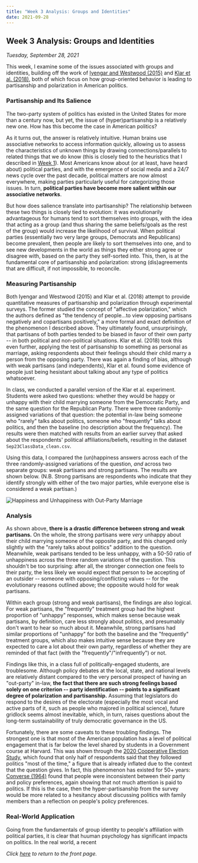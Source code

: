 ```yaml
---
title: "Week 3 Analysis: Groups and Identities"
date: 2021-09-28
---
```

## Week 3 Analysis: Groups and Identities
*Tuesday, September 28, 2021*

This week, I examine some of the issues associated with groups and identities, building off the work of [Iyengar and Westwood (2015)](https://pcl.stanford.edu/research/2015/iyengar-ajps-group-polarization.pdf) and [Klar et al. (2018)](https://academic.oup.com/poq/article-abstract/82/2/379/4996003), both of which focus on how group-oriented behavior is leading to partisanship and polarization in American politics.

### Partisanship and Its Salience
The two-party system of politics has existed in the United States for more than a century now, but yet, the issue of (hyper)partisanship is a relatively new one. How has this become the case in American politics?

As it turns out, the answer is relatively intuitive. Human brains use associative networks to access information quickly, allowing us to assess the characteristics of unknown things by drawing connections/parallels to related things that we do know (this is closely tied to the heuristics that I described in [Week 1](https://yanxifang.github.io/Gov-1372/2021/09/14/Week-One-Blog-Post.html)). Most Americans know about (or at least, have heard about) political parties, and with the emergence of social media and a 24/7 news cycle over the past decade, political matters are now almost everywhere, making parties particularly useful for categorizing those issues. In turn, **political parties have become more salient within our associative networks**.

But how does salience translate into partisanship? The relationship between these two things is closely tied to evolution: it was evolutionarily advantageous for humans tend to sort themselves into groups, with the idea that acting as a group (and thus sharing the same beliefs/goals as the rest of the group) would increase the likelihood of survival. When political parties (essentially two very large groups, Democrats and Republicans) become prevalent, then people are likely to sort themselves into one, and to see new developments in the world as things they either strong agree or disagree with, based on the party they self-sorted into. This, then, is at the fundamental core of partisanship and polarization: strong (dis)agreements that are difficult, if not impossible, to reconcile.

### Measuring Partisanship
Both Iyengar and Westwood (2015) and Klar et al. (2018) attempt to provide quantitative measures of partisanship and polarization through experimental surveys. The former studied the concept of "affective polarization," which the authors defined as "the tendency of people...to view opposing partisans negatively and copartisans positively," a more formal and exact definition of the phenomenon I described above. They ultimately found, unsurprisingly, that partisans of both parties tended to be biased in favor of their own party -- in both political and non-political situations. Klar et al. (2018) took this even further, applying the test of partisanship to something as personal as marriage, asking respondents about their feelings should their child marry a person from the opposing party. There was again a finding of bias, although with weak partisans (and independents), Klar et al. found some evidence of people just being hesistant about talking about any type of politics whatsoever.

In class, we conducted a parallel version of the Klar et al. experiment. Students were asked two questions: whether they would be happy or unhappy with their child marrying someone from the Democratic Party, and the same question for the Republican Party. There were three randomly-assigned variations of that question: the potential in-law being someone who "rarely" talks about politics, someone who "frequently" talks about politics, and then the baseline (no description about the frequency). The results were then matched with results from an earlier survey that asked about the respondents' political affiliations/beliefs, resulting in the dataset `Sep23ClassData_clean.csv`. 

Using this data, I compared the (un)happiness answers across each of the three randomly-assigned variations of the question, *and* across two separate groups: weak partisans and strong partisans. The results are shown below. (N.B. Strong partisans are respondents who indicate that they identify strongly with either of the two major parties, while everyone else is considered a weak partisan.)

![Happiness and Unhappiness with Out-Party Marriage](https://yanxifang.github.io/Gov-1372/images/proportions_unhappiness_outpartymarriage.png)

### Analysis
As shown above, **there is a drastic difference between strong and weak partisans.** On the whole, the strong partisans were *very* unhappy about their child marrying someone of the opposite party, and this changed only slightly with the "rarely talks about politics" addition to the question. Meanwhile, weak partisans tended to be less unhappy, with a 50-50 ratio of unhappiness across the three random variations of the question. This shouldn't be too surprising: after all, the stronger connection one feels to their party, the less likely we would expect that person to be accepting of an outsider -- someone with opposing/conflicting values -- for the evolutionary reasons outlined above; the opposite would hold for weak partisans.

Within each group (strong and weak partisans), the findings are also logical. For weak partisans, the "frequently" treatment group had the highest proportion of "unhappy" responses, which makes sense because weak partisans, by definition, care less strongly about politics, and presumably don't want to hear so much about it. Meanwhile, strong partisans had similar proportions of "unhappy" for both the baseline and the "frequently" treatment groups, which also makes intuitive sense because they are expected to care a lot about their own party, regardless of whether they are reminded of that fact (with the "frequently"/"infrequently") or not.

Findings like this, in a class full of politically-engaged students, are troublesome. Although policy debates at the local, state, and national levels are relatively distant compared to the very personal prospect of having an "out-party" in-law, **the fact that there are such strong feelings based solely on one criterion -- party identification -- points to a significant degree of polarization and partisanship.** Assuming that legislators do respond to the desires of the electorate (especially the most vocal and active parts of it, such as people who majored in political science), future gridlock seems almost inevitable, which, in turn, raises questions about the long-term sustainability of truly democratic governance in the US.

Fortunately, there are some caveats to these troubling findings. The strongest one is that most of the American population has a level of political engagement that is far below the level shared by students in a Government course at Harvard. This was shown through the [2020 Cooperative Election Study](https://cces.gov.harvard.edu/), which found that only half of respondents said that they followed politics "most of the time," a figure that is already inflated due to the context that the question gives. In fact, this phenomenon has existed for 50+ years: [Converse (1964)](https://www.tandfonline.com/doi/pdf/10.1080/08913810608443650) found that people were inconsistent between their party and policy preferences, again showing that not much attention is paid to politics. If this is the case, then the hyper-partisanship from the survey would be more related to a hesitancy about discussing politics with family members than a reflection on people's policy preferences.

### Real-World Application
Going from the fundamentals of group identity to people's affiliation with political parties, it is clear that huuman psychology has significant impacts on politics. In the real world, a recent 

*Click [here](https://yanxifang.github.io/Gov-1372/) to return to the front page.*
